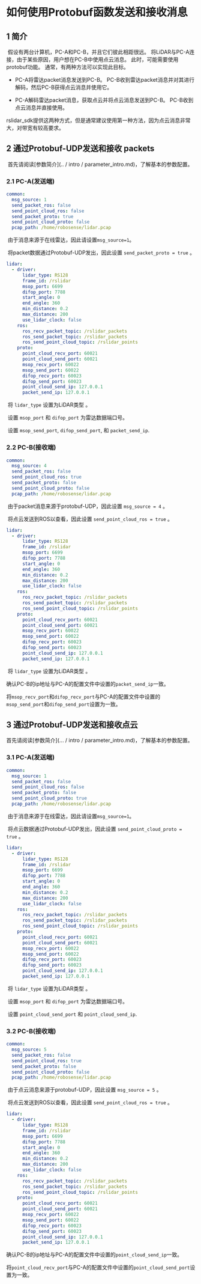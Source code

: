 # 如何使用Protobuf函数发送和接收消息

## 1 简介

​	假设有两台计算机，PC-A和PC-B，并且它们彼此相距很远。 将LiDAR与PC-A连接，由于某些原因，用户想在PC-B中使用点云消息。 此时，可能需要使用protobuf功能。 通常，有两种方法可以实现此目标。

- PC-A将雷达packet消息发送到PC-B。 PC-B收到雷达packet消息并对其进行解码，然后PC-B获得点云消息并使用它。

- PC-A解码雷达packet消息，获取点云并将点云消息发送到PC-B。 PC-B收到点云消息并直接使用。

rslidar_sdk提供这两种方式，但是通常建议使用第一种方法，因为点云消息非常大，对带宽有较高要求。  

## 2 通过Protobuf-UDP发送和接收 packets

​	首先请阅读[参数简介](.. / intro / parameter_intro.md)，了解基本的参数配置。 

### 2.1 PC-A(发送端)

```yaml
common:
  msg_source: 1                                       
  send_packet_ros: false                                
  send_point_cloud_ros: false                            
  send_packet_proto: true                              
  send_point_cloud_proto: false                         
  pcap_path: /home/robosense/lidar.pcap 
```

​	由于消息来源于在线雷达，因此请设置```msg_source=1```。

​	将packet数据通过Protobuf-UDP发出，因此设置 ```send_packet_proto = true``` 。

```yaml
lidar:
  - driver:
      lidar_type: RS128           
      frame_id: /rslidar           
      msop_port: 6699             
      difop_port: 7788            
      start_angle: 0              
      end_angle: 360               
      min_distance: 0.2            
      max_distance: 200            
      use_lidar_clock: false        
    ros:
      ros_recv_packet_topic: /rslidar_packets    
      ros_send_packet_topic: /rslidar_packets    
      ros_send_point_cloud_topic: /rslidar_points      
    proto:
      point_cloud_recv_port: 60021                     
      point_cloud_send_port: 60021                     
      msop_recv_port: 60022                       
      msop_send_port: 60022                       
      difop_recv_port: 60023                      
      difop_send_port: 60023       
      point_cloud_send_ip: 127.0.0.1                   
      packet_send_ip: 127.0.0.1  
```

​	将 ```lidar_type``` 设置为LiDAR类型 。


​	设置 ```msop_port``` 和 ```difop_port``` 为雷达数据端口号。

​	设置 ```msop_send_port```, ```difop_send_port```, 和 ```packet_send_ip```.

### 2.2 PC-B(接收端)

```yaml
common:
  msg_source: 4                                       
  send_packet_ros: false                                
  send_point_cloud_ros: true                            
  send_packet_proto: false                              
  send_point_cloud_proto: false                         
  pcap_path: /home/robosense/lidar.pcap 
```

​	由于packet消息来源于protobuf-UDP，因此设置 ```msg_source = 4``` 。

​	将点云发送到ROS以查看，因此设置 ```send_point_cloud_ros = true``` 。

```yaml
lidar:
  - driver:
      lidar_type: RS128           
      frame_id: /rslidar           
      msop_port: 6699             
      difop_port: 7788            
      start_angle: 0              
      end_angle: 360               
      min_distance: 0.2            
      max_distance: 200            
      use_lidar_clock: false        
    ros:
      ros_recv_packet_topic: /rslidar_packets    
      ros_send_packet_topic: /rslidar_packets    
      ros_send_point_cloud_topic: /rslidar_points      
    proto:
      point_cloud_recv_port: 60021                     
      point_cloud_send_port: 60021                     
      msop_recv_port: 60022                       
      msop_send_port: 60022                       
      difop_recv_port: 60023                      
      difop_send_port: 60023       
      point_cloud_send_ip: 127.0.0.1                   
      packet_send_ip: 127.0.0.1  
```

​	将 ```lidar_type``` 设置为LiDAR类型 。

​	确认PC-B的ip地址与PC-A的配置文件中设置的```packet_send_ip```一致。

​	将```msop_recv_port```和```difop_recv_port```与PC-A的配置文件中设置的```msop_send_port```和```difop_send_port```设置为一致。

## 3 通过Protobuf-UDP发送和接收点云

 首先请阅读[参数简介](... / intro / parameter_intro.md)，了解基本的参数配置。 

### 3.1 PC-A(发送端)

```yaml
common:
  msg_source: 1                                       
  send_packet_ros: false                                
  send_point_cloud_ros: false                            
  send_packet_proto: false                              
  send_point_cloud_proto: true                         
  pcap_path: /home/robosense/lidar.pcap 
```

​	由于消息来源于在线雷达，因此请设置```msg_source=1```。

​	将点云数据通过Protobuf-UDP发出，因此设置 ```send_point_cloud_proto = true``` 。

```yaml
lidar:
  - driver:
      lidar_type: RS128           
      frame_id: /rslidar           
      msop_port: 6699             
      difop_port: 7788            
      start_angle: 0              
      end_angle: 360               
      min_distance: 0.2            
      max_distance: 200            
      use_lidar_clock: false        
    ros:
      ros_recv_packet_topic: /rslidar_packets    
      ros_send_packet_topic: /rslidar_packets    
      ros_send_point_cloud_topic: /rslidar_points      
    proto:
      point_cloud_recv_port: 60021                     
      point_cloud_send_port: 60021                     
      msop_recv_port: 60022                       
      msop_send_port: 60022                       
      difop_recv_port: 60023                      
      difop_send_port: 60023       
      point_cloud_send_ip: 127.0.0.1                   
      packet_send_ip: 127.0.0.1  
```

​	将 ```lidar_type``` 设置为LiDAR类型 。


​	设置 ```msop_port``` 和 ```difop_port``` 为雷达数据端口号。

​	设置 ```point_cloud_send_port``` 和 ```point_cloud_send_ip```.

### 3.2 PC-B(接收端)

```yaml
common:
  msg_source: 5                                       
  send_packet_ros: false                                
  send_point_cloud_ros: true                            
  send_packet_proto: false                              
  send_point_cloud_proto: false                         
  pcap_path: /home/robosense/lidar.pcap 
```

​	由于点云消息来源于protobuf-UDP，因此设置 ```msg_source = 5``` 。

​	将点云发送到ROS以查看，因此设置 ```send_point_cloud_ros = true``` 。

```yaml
lidar:
  - driver:
      lidar_type: RS128           
      frame_id: /rslidar           
      msop_port: 6699             
      difop_port: 7788            
      start_angle: 0              
      end_angle: 360               
      min_distance: 0.2            
      max_distance: 200            
      use_lidar_clock: false        
    ros:
      ros_recv_packet_topic: /rslidar_packets    
      ros_send_packet_topic: /rslidar_packets    
      ros_send_point_cloud_topic: /rslidar_points      
    proto:
      point_cloud_recv_port: 60021                     
      point_cloud_send_port: 60021                     
      msop_recv_port: 60022                       
      msop_send_port: 60022                       
      difop_recv_port: 60023                      
      difop_send_port: 60023       
      point_cloud_send_ip: 127.0.0.1                   
      packet_send_ip: 127.0.0.1  
```

​	确认PC-B的ip地址与PC-A的配置文件中设置的```point_cloud_send_ip```一致。

​	将```point_cloud_recv_port```与PC-A的配置文件中设置的```point_cloud_send_port```设置为一致。













